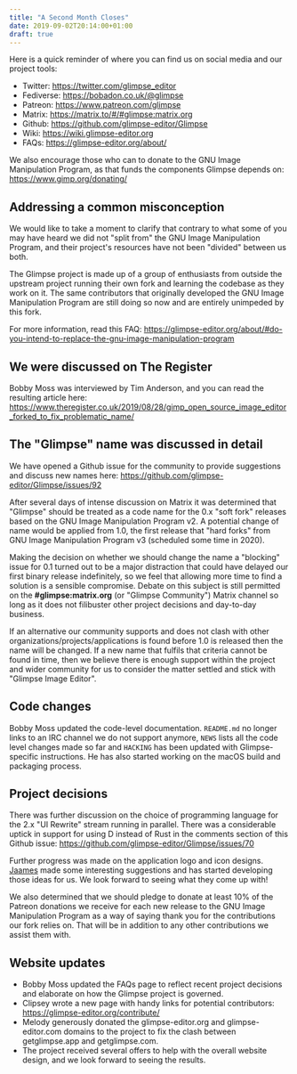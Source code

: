```yaml
---
title: "A Second Month Closes"
date: 2019-09-02T20:14:00+01:00
draft: true
---
```

Here is a quick reminder of where you can find us on social media and our project tools:

- Twitter: https://twitter.com/glimpse_editor
- Fediverse: https://bobadon.co.uk/@glimpse
- Patreon: https://www.patreon.com/glimpse
- Matrix: https://matrix.to/#/#glimpse:matrix.org
- Github: https://github.com/glimpse-editor/Glimpse
- Wiki: https://wiki.glimpse-editor.org
- FAQs: https://glimpse-editor.org/about/

We also encourage those who can to donate to the GNU Image Manipulation Program, as that funds the components Glimpse depends on: https://www.gimp.org/donating/

## Addressing a common misconception
We would like to take a moment to clarify that contrary to what some of you may have heard we did not "split from" the GNU Image Manipulation Program, and their project's resources have not been "divided" between us both.

The Glimpse project is made up of a group of enthusiasts from outside the upstream project running their own fork and learning the codebase as they work on it. The same contributors that originally developed the GNU Image Manipulation Program are still doing so now and are entirely unimpeded by this fork.

For more information, read this FAQ: https://glimpse-editor.org/about/#do-you-intend-to-replace-the-gnu-image-manipulation-program

## We were discussed on The Register
Bobby Moss was interviewed by Tim Anderson, and you can read the resulting article here: https://www.theregister.co.uk/2019/08/28/gimp_open_source_image_editor_forked_to_fix_problematic_name/

## The "Glimpse" name was discussed in detail
We have opened a Github issue for the community to provide suggestions and discuss new names here: https://github.com/glimpse-editor/Glimpse/issues/92

After several days of intense discussion on Matrix it was determined that "Glimpse" should be treated as a code name for the 0.x "soft fork" releases based on the GNU Image Manipulation Program v2. A potential change of name would be applied from 1.0, the first release that "hard forks" from GNU Image Manipulation Program v3 (scheduled some time in 2020).

Making the decision on whether we should change the name a "blocking" issue for 0.1 turned out to be a major distraction that could have delayed our first binary release indefinitely, so we feel that allowing more time to find a solution is a sensible compromise. Debate on this subject is still permitted on the **#glimpse:matrix.org** (or "Glimpse Community") Matrix channel so long as it does not filibuster other project decisions and day-to-day business.

If an alternative our community supports and does not clash with other organizations/projects/applications is found before 1.0 is released then the name will be changed. If a new name that fulfils that criteria cannot be found in time, then we believe there is enough support within the project and wider community for us to consider the matter settled and stick with "Glimpse Image Editor".

## Code changes
Bobby Moss updated the code-level documentation. `README.md` no longer links to an IRC channel we do not support anymore, `NEWS` lists all the code level changes made so far and `HACKING` has been updated with Glimpse-specific instructions. He has also started working on the macOS build and packaging process.

## Project decisions
There was further discussion on the choice of programming language for the 2.x "UI Rewrite" stream running in parallel. There was a considerable uptick in support for using D instead of Rust in the comments section of this Github issue: https://github.com/glimpse-editor/Glimpse/issues/70

Further progress was made on the application logo and icon designs. [Jaames](https://twitter.com/rakujira) made some interesting suggestions and has started developing those ideas for us. We look forward to seeing what they come up with!

We also determined that we should pledge to donate at least 10% of the Patreon donations we receive for each new release to the GNU Image Manipulation Program as a way of saying thank you for the contributions our fork relies on. That will be in addition to any other contributions we assist them with.

## Website updates
- Bobby Moss updated the FAQs page to reflect recent project decisions and elaborate on how the Glimpse project is governed.
- Clipsey wrote a new page with handy links for potential contributors: https://glimpse-editor.org/contribute/
- Melody generously donated the glimpse-editor.org and glimpse-editor.com domains to the project to fix the clash between getglimpse.app and getglimpse.com.
- The project received several offers to help with the overall website design, and we look forward to seeing the results.
